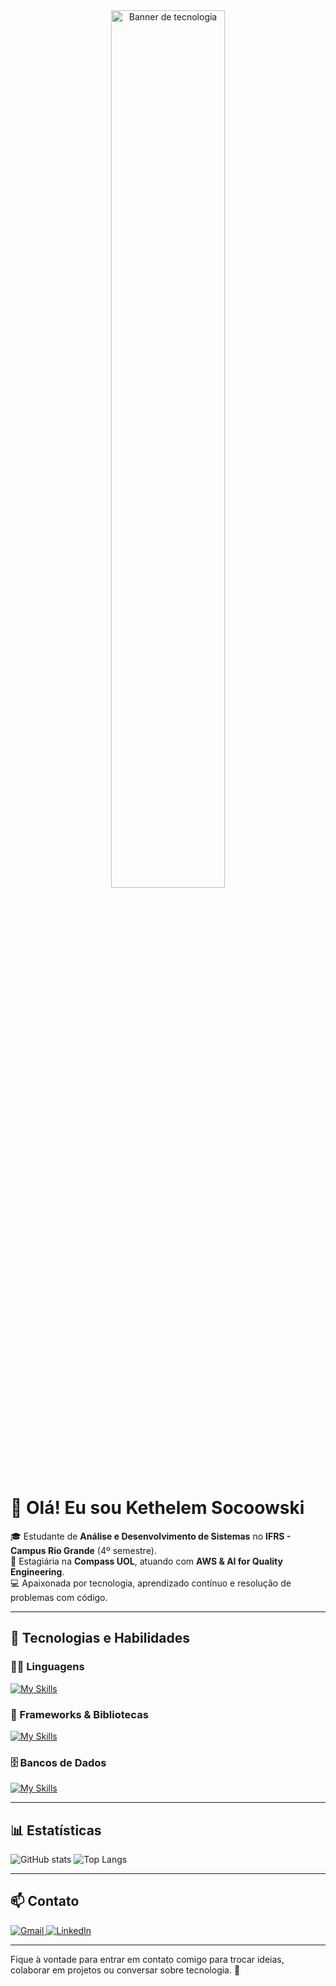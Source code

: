 <!-- Banner alinhado centralizado -->
<div align="center">
  <img src="https://raw.githubusercontent.com/MicaelliMedeiros/micaellimedeiros/master/image/computer-illustration.png" alt="Banner de tecnologia" width="60%"/>
</div>

# 👋 Olá! Eu sou **Kethelem Socoowski**

🎓 Estudante de **Análise e Desenvolvimento de Sistemas** no **IFRS - Campus Rio Grande** (4º semestre).  
💼 Estagiária na **Compass UOL**, atuando com **AWS & AI for Quality Engineering**.  
💻 Apaixonada por tecnologia, aprendizado contínuo e resolução de problemas com código.

---

## 🚀 Tecnologias e Habilidades

### 👨‍💻 Linguagens  
[![My Skills](https://skillicons.dev/icons?i=java,js,python,c,php,html,css)](https://skillicons.dev)

### 🧰 Frameworks & Bibliotecas  
[![My Skills](https://skillicons.dev/icons?i=react)](https://skillicons.dev)

### 🗄️ Bancos de Dados  
[![My Skills](https://skillicons.dev/icons?i=mysql,postgres)](https://skillicons.dev)

---

## 📊 Estatísticas

![GitHub stats](https://github-readme-stats.vercel.app/api?username=Kethelems&show_icons=true&theme=dark)              ![Top Langs](https://github-readme-stats.vercel.app/api/top-langs/?username=Kethelems&layout=compact&theme=dark)

---

## 📫 Contato  

<p align="left">
  <a href="mailto:Kethelemsocoowski@gmail.com" title="Gmail">
    <img src="https://img.shields.io/badge/-Gmail-FF0000?style=flat-square&labelColor=FF0000&logo=gmail&logoColor=white" alt="Gmail"/>
  </a>
  <a href="https://www.linkedin.com/in/kethelem-socoowski-082109363/" title="LinkedIn">
    <img src="https://img.shields.io/badge/-Linkedin-0e76a8?style=flat-square&logo=Linkedin&logoColor=white" alt="LinkedIn"/>
  </a>
</p>

---

<p align="left">
Fique à vontade para entrar em contato comigo para trocar ideias, colaborar em projetos ou conversar sobre tecnologia. 🚀
</p>

